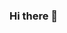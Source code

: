 ### Hi there 👋

<!--
**gahogg/gahogg** is a ✨ _special_ ✨ repository because its `README.md` (this file) appears on your GitHub profile.

I build and deploy production-ready data science models and make applications that use them. Listed below are the main tools I'm comfortable with:

Application Languages / Frameworks: Python, SQL, Java, C#, .NET, Xamarin, XML, C, C++

Machine Learning Technologies: Tensorflow, Keras, GCP (Google Cloud Platform), R Studio

Data Science Theory: Model Training, Relational Databases, Regression, Neural Networks

Computer Science Theory: Data Structures, Algorithms, Object-Oriented Design

Common Tools: Git / GitHub, Linux / Windows terminal, Latex, Visual Studio, Android Studio, PyCharm

-->
